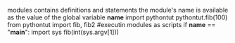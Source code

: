 modules contains definitions and statements
the module's name is available as the value of the global variable __name__
import pythontut
pythontut.fib(100)
from pythontut import fib, fib2
#executin modules as scripts
if __name__ == "__main__":
import sys
fib(int(sys.argv[1]))

